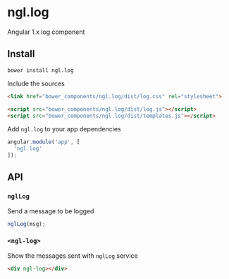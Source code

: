 ngl.log
=======

Angular 1.x log component

Install
-------

    bower install ngl.log

Include the sources

```html
<link href="bower_components/ngl.log/dist/log.css" rel="stylesheet">

<script src="bower_components/ngl.log/dist/log.js"></script>
<script src="bower_components/ngl.log/dist/templates.js"></script>
```

Add `ngl.log` to your app dependencies

```js
angular.module('app', [
  'ngl.log'
]);
```

API
---

### `nglLog`

Send a message to be logged

```js
nglLog(msg);
```

### `<ngl-log>`

Show the messages sent with `nglLog` service

```html
<div ngl-log></div>
```
